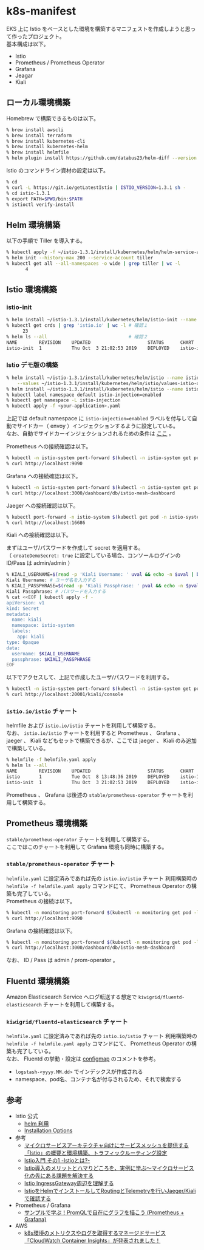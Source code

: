# k8s-manifest

EKS 上に Istio をベースとした環境を構築するマニフェストを作成しようと思って作ったプロジェクト。  
基本構成は以下。

- Istio
- Prometheus / Prometheus Operator
- Grafana
- Jeagar
- Kiali

## ローカル環境構築

Homebrew で構築できるものは以下。

```zsh
% brew install awscli
% brew install terraform
% brew install kubernetes-cli
% brew install kubernetes-helm
% brew install helmfile
% helm plugin install https://github.com/databus23/helm-diff --version master
```

Istio のコマンドライン資材の設定は以下。

```zsh
% cd
% curl -L https://git.io/getLatestIstio | ISTIO_VERSION=1.3.1 sh -
% cd istio-1.3.1
% export PATH=$PWD/bin:$PATH
% istioctl verify-install
```

## Helm 環境構築

以下の手順で Tiller を導入する。

```zsh
% kubectl apply -f ~/istio-1.3.1/install/kubernetes/helm/helm-service-account.yaml # tiller の Service Account 作成
% helm init --history-max 200 --service-account tiller                             # tiller の作成
% kubectl get all --all-namespaces -o wide | grep tiller | wc -l                   # 確認
       4
```

## Istio 環境構築

### istio-init

```zsh
% helm install ~/istio-1.3.1/install/kubernetes/helm/istio-init --name istio-init --namespace istio-system
% kubectl get crds | grep 'istio.io' | wc -l # 確認１
      23
% helm ls --all                              # 確認２
NAME      	REVISION	UPDATED                 	STATUS  	CHART           	APP VERSION	NAMESPACE
istio-init	1       	Thu Oct  3 21:02:53 2019	DEPLOYED	istio-init-1.3.1	1.3.1      	istio-system
```

### Istio デモ版の構築

```zsh
% helm install ~/istio-1.3.1/install/kubernetes/helm/istio --name istio --namespace istio-system \
    --values ~/istio-1.3.1/install/kubernetes/helm/istio/values-istio-demo.yaml # Istio 構築
% helm install ~/istio-1.3.1/install/kubernetes/helm/istio --name istio --namespace istio-system # Istio 構築
% kubectl label namespace default istio-injection=enabled                       # サイドカーを自動でつける設定
% kubectl get namespace -L istio-injection                                      # 確認
% kubectl apply -f <your-application>.yaml                                      # アプリのデプロイ
```

上記では default namespace に `istio-injection=enabled` ラベルを付与して自動でサイドカー（ envoy ）インジェクションするように設定している。  
なお、自動でサイドカーインジェクションされるための条件は [ここ](https://istio.io/docs/ops/setup/injection-concepts/) 。

Prometheus への接続確認は以下。

```zsh
% kubectl -n istio-system port-forward $(kubectl -n istio-system get pod -l app=prometheus -o jsonpath='{.items[0].metadata.name}') 9090:9090
% curl http://localhost:9090
```

Grafana への接続確認は以下。

```zsh
% kubectl -n istio-system port-forward $(kubectl -n istio-system get pod -l app=grafana -o jsonpath='{.items[0].metadata.name}') 3000:3000
% curl http://localhost:3000/dashboard/db/istio-mesh-dashboard
```

Jaeger への接続確認は以下。

```zsh
% kubectl port-forward -n istio-system $(kubectl get pod -n istio-system -l app=jaeger -o jsonpath='{.items[0].metadata.name}') 16686:16686
% curl http://localhost:16686
```

Kiali への接続確認は以下。

まずはユーザ/パスワードを作成して secret を適用する。  
（ `createDemoSecret: true` に設定している場合、コンソールログインの ID/Pass は admin/admin ）

```zsh
% KIALI_USERNAME=$(read -p 'Kiali Username: ' uval && echo -n $uval | base64)
Kiali Username: # ユーザ名を入力する
% KIALI_PASSPHRASE=$(read -p 'Kiali Passphrase: ' pval && echo -n $pval | base64)
Kiali Passphrase: # パスワードを入力する
% cat <<EOF | kubectl apply -f -
apiVersion: v1
kind: Secret
metadata:
  name: kiali
  namespace: istio-system
  labels:
    app: kiali
type: Opaque
data:
  username: $KIALI_USERNAME
  passphrase: $KIALI_PASSPHRASE
EOF
```

以下でアクセスして、上記で作成したユーザ/パスワードを利用する。

```zsh
% kubectl -n istio-system port-forward $(kubectl -n istio-system get pod -l app=kiali -o jsonpath='{.items[0].metadata.name}') 20001:20001
% curl http://localhost:20001/kiali/console
```

### `istio.io/istio` チャート

helmfile および `istio.io/istio` チャートを利用して構築する。  
なお、 `istio.io/istio` チャートを利用すると Prometheus 、 Grafana 、 jaeger 、 Kiali などもセットで構築できるが、ここでは jaeger 、 Kiali のみ追加で構築している。

```zsh
% helmfile -f helmfile.yaml apply
% helm ls --all
NAME      	REVISION	UPDATED                 	STATUS  	CHART           	APP VERSION	NAMESPACE
istio     	1       	Tue Oct  8 13:48:36 2019	DEPLOYED	istio-1.3.1     	1.3.1      	istio-system
istio-init	1       	Thu Oct  3 21:02:53 2019	DEPLOYED	istio-init-1.3.1	1.3.1      	istio-system
```

Prometheus 、 Grafana は後述の `stable/prometheus-operator` チャートを利用して構築する。

## Prometheus 環境構築

`stable/prometheus-operator` チャートを利用して構築する。  
ここではこのチャートを利用して Grafana 環境も同時に構築する。

### `stable/prometheus-operator` チャート

`helmfile.yaml` に設定済みであれば先の `istio.io/istio` チャート 利用構築時の `helmfile -f helmfile.yaml apply` コマンドにて、 Prometheus Operator の構築も完了している。  
Prometheus の接続は以下。

```zsh
% kubectl -n monitoring port-forward $(kubectl -n monitoring get pod -l app=prometheus -o jsonpath='{.items[0].metadata.name}') 9090:9090
% curl http://localhost:9090
```

Grafana の接続確認は以下。

```zsh
% kubectl -n monitoring port-forward $(kubectl -n monitoring get pod -l app=grafana -o jsonpath='{.items[0].metadata.name}') 3000:3000
% curl http://localhost:3000/dashboard/db/istio-mesh-dashboard
```

なお、 ID / Pass は admin / prom-operator 。

## Fluentd 環境構築

Amazon Elasticsearch Service へログ転送する想定で `kiwigrid/fluentd-elasticsearch` チャートを利用して構築する。

### `kiwigrid/fluentd-elasticsearch` チャート

`helmfile.yaml` に設定済みであれば先の `istio.io/istio` チャート 利用構築時の `helmfile -f helmfile.yaml apply` コマンドにて、 Prometheus Operator の構築も完了している。  
なお、 Fluentd の挙動・設定は [configmap](https://github.com/kiwigrid/helm-charts/blob/master/charts/fluentd-elasticsearch/templates/configmaps.yaml) のコメントを参考。

- `logstash-<yyyy.MM.dd>` でインデックスが作成される
- namespace、pod名、コンテナ名が付与されるため、それで検索する

## 参考

- Istio 公式
  - [helm 利用](https://istio.io/docs/setup/install/helm/)
  - [Installation Options](https://istio.io/docs/reference/config/installation-options/)
- 参考
  - [マイクロサービスアーキテクチャ向けにサービスメッシュを提供する「Istio」の概要と環境構築、トラフィックルーティング設定](https://knowledge.sakura.ad.jp/20489/)
  - [Istio入門 その1 -Istioとは?-](https://qiita.com/Ladicle/items/979d59ef0303425752c8)
  - [Istio導入のメリットとハマりどころを、実例に学ぶ〜マイクロサービス化の先にある課題を解決する](https://employment.en-japan.com/engineerhub/entry/2019/05/21/103000)
  - [Istio IngressGateway周辺を理解する](https://qiita.com/J_Shell/items/296cd00569b0c7692be7)
  - [IstioをHelmでインストールしてRoutingとTelemetryを行いJaeger/Kialiで確認する](https://www.sambaiz.net/article/185/)
- Prometheus / Grafana
  - [サンプルで学ぶ！PromQLで自在にグラフを描こう (Prometheus + Grafana)](https://qiita.com/nekonok/items/4390a2db8be34da9d238)
- AWS
  - [k8s環境のメトリクスやログを取得するマネージドサービス「CloudWatch Container Insights」が発表されました！](https://dev.classmethod.jp/cloud/aws/cloudwatch-container-insights/)